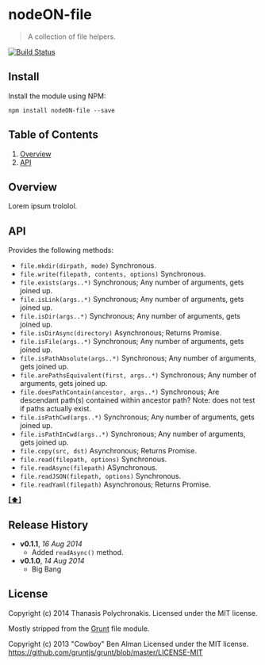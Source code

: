 # nodeON-file

> A collection of file helpers.

[![Build Status](https://secure.travis-ci.org/thanpolas/nodeON-file.png?branch=master)](http://travis-ci.org/thanpolas/nodeON-file)

## Install

Install the module using NPM:

```
npm install nodeON-file --save
```
## <a name='TOC'>Table of Contents</a>

1. [Overview](#overview)
1. [API](#api)

## Overview

Lorem ipsum trololol.

## API

Provides the following methods:

* `file.mkdir(dirpath, mode)` Synchronous.
* `file.write(filepath, contents, options)` Synchronous.
* `file.exists(args..*)` Synchronous; Any number of arguments, gets joined up.
* `file.isLink(args..*)` Synchronous; Any number of arguments, gets joined up.
* `file.isDir(args..*)` Synchronous; Any number of arguments, gets joined up.
* `file.isDirAsync(directory)` Asynchronous; Returns Promise.
* `file.isFile(args..*)` Synchronous; Any number of arguments, gets joined up.
* `file.isPathAbsolute(args..*)` Synchronous; Any number of arguments, gets joined up.
* `file.arePathsEquivalent(first, args..*)` Synchronous; Any number of arguments, gets joined up.
* `file.doesPathContain(ancestor, args..*)` Synchronous; Are descendant path(s) contained within ancestor path? Note: does not test if paths actually exist.
* `file.isPathCwd(args..*)` Synchronous; Any number of arguments, gets joined up.
* `file.isPathInCwd(args..*)` Synchronous; Any number of arguments, gets joined up.
* `file.copy(src, dst)` Asynchronous; Returns Promise.
* `file.read(filepath, options)` Synchronous.
* `file.readAsync(filepath)` ASynchronous.
* `file.readJSON(filepath, options)` Synchronous.
* `file.readYaml(filepath)`  Asynchronous; Returns Promise.

**[[⬆]](#TOC)**

## Release History

- **v0.1.1**, *16 Aug 2014*
    - Added `readAsync()` method.
- **v0.1.0**, *14 Aug 2014*
    - Big Bang

## License

Copyright (c) 2014 Thanasis Polychronakis. Licensed under the MIT license.

Mostly stripped from the [Grunt](http://gruntjs.com/) file module.

Copyright (c) 2013 "Cowboy" Ben Alman
Licensed under the MIT license.
https://github.com/gruntjs/grunt/blob/master/LICENSE-MIT
